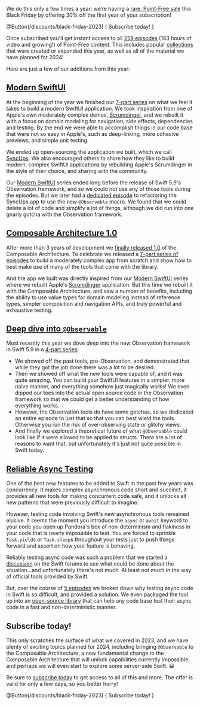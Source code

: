 We do this only a few times a year: we‘re having a 
[rare, Point-Free sale](/discounts/black-friday-2023)
this Black Friday by offering 30% off the first year of your subscription!

@Button(/discounts/black-friday-2023) {
  Subscribe today!
}

Once subscribed you'll get instant access to all [259 episodes][pf] (163 hours of video and
growing!) of Point-Free content. This includes popular [collections][collections] that were
created or expanded this year, as well as all of the material we have planned for 2024!

Here are just a few of our additions from this year:

## [Modern SwiftUI][modern-swiftui]

At the beginning of the year we finished our [7-part series][modern-swiftui] on what we feel it 
takes to build a modern SwiftUI application. We took inspiration from one of Apple's own moderately 
complex demos, [Scrumdinger][scrumdinger], and we rebuilt it with a focus on domain modeling for 
navigation, side effects, dependencies and testing. By the end we were able to accomplish things in 
our code base that were not so easy in Apple's, such as deep-linking, more cohesive previews, and 
simple unit testing.

We ended up open-sourcing the application we built, which we call [SyncUps][syncups]. We also 
encouraged others to share how they like to build modern, complex SwiftUI applications by rebuilding
Apple's Scrumdinger in the style of their choice, and sharing with the community.

Our [Modern SwiftUI][modern-swiftui] series ended long before the release of Swift 5.9's Observation
framework, and so we could not use any of those tools during the episodes. But we later had a 
[dedicated episode][observation-in-practice] to refactoring the SyncUps app to use the new 
`@Observable` macro. We found that we could delete a lot of code and simplify a lot of things, 
although we did run into one gnarly gotcha with the Observation framework.

## [Composable Architecture 1.0][tca-1.0-collection]

After more than 3 years of development we [finally released 1.0][tca-1.0-blog] of the Composable 
Architecture. To celebrate we released a [7-part series of episodes][tca-1.0-collection] to 
build a moderately complex app from scratch and show how to best make use of many of the tools
that come with the library.

And the app we built was directly inspired from our [Modern SwiftUI][modern-swiftui] series where
we rebuilt Apple's [Scrumdinger][scrumdinger] application. But this time we rebuilt it with the
Composable Architecture, and saw a number of benefits, including the ability to use value types
for domain modeling instead of reference types, simpler composition and navigation APIs, and
truly powerful and exhaustive testing.

## [Deep dive into `@Observable`][observation-collection]

Most recently this year we dove _deep_ into the new Observation framework in Swift 5.9 in a 
[4-part series][observation-collection]:

* We showed off the past tools, pre-Observation, and demonstrated that while they got the job done 
  there was a lot to be desired. 
* Then we showed off what the new tools were capable of, and it was quite amazing. You can build 
  your SwiftUI features in a simpler, more naive manner, and everything somehow just magically
  works! We even dipped our toes into the actual open source code in the Observation framework so
  that we could get a better understanding of how everything works.
* However, the Observation tools do have some gotchas, so we dedicated an entire episode to just 
  that so that you can best wield the tools. Otherwise you run the risk of over-observing state or 
  glitchy views.
* And finally we explored a theoretical future of what `@Observable` could look like if it were
  allowed to be applied to structs. There are a lot of reasons to want that, but unfortunately it's
  just not quite possible in Swift today.

## [Reliable Async Testing][reliable-testing]

One of the best new features to be added to Swift in the past few years was concurrency. It makes 
complex asynchronous code short and succinct, it provides all new tools for making concurrent code 
safe, and it unlocks all new patterns that were previously difficult to imagine.

However, testing code involving Swift's new asynchronous tools remained elusive. It seems the moment
you introduce the `async` or `await` keyword to your code you open up Pandora's box of
non-determinism and flakiness in your code that is nearly impossible to test. You are forced to
sprinkle `Task.yield`s or `Task.sleep`s throughout your tests just to push things forward and assert
on how your feature is behaving.

Reliably testing async code was such a problem that we started a 
[discussion][realiable-testing-forums] on the Swift forums to see what could be done about the 
situation…and unfortunately there's not much. At least not much in the way of official tools 
provided by Swift.

But, over the course of [5 episodes][reliable-testing] we broken down why testing async code in 
Swift is so difficult, and provided a solution. We even packaged the tool up into an
[open-source library][concurrency-extras-gh] that can help any code base test their async code
in a fast and non-deterministic manner.

## Subscribe today!

This only scratches the surface of what we covered in 2023, and we have plenty of exciting topics 
planned for 2024, including bringing `@Observable` to the Composable Architecture, a new fundamental 
change to the Composable Architecture that will unlock capabilities currently impossible, and 
perhaps we will even start to explore some server-side Swift. 😀

Be sure to [subscribe today][black-friday-sale] to get access to all of this and more. The
offer is valid for only a few days, so you better hurry!

[observation-collection]: /collections/swiftui/observation
[tca-1.0-blog]: /blog/posts/112-composable-architecture-1-0
[tca-1.0-collection]: /collections/composable-architecture/composable-architecture-1-0
[concurrency-extras-gh]: https://github.com/pointfreeco/swift-concurrency-extras
[reliable-testing-blog]: https://www.pointfree.co/blog/posts/110-reliably-testing-async-code-in-swift 
[reliable-testing]: https://www.pointfree.co/collections/concurrency/testing-async-code
[concurrency-collection]: https://www.pointfree.co/collections/concurrency
[realiable-testing-forums]: https://forums.swift.org/t/reliably-testing-code-that-adopts-swift-concurrency/57304
[scrumdinger]: https://developer.apple.com/tutorials/app-dev-training/transcribing-speech-to-text
[syncups]: http://github.com/pointfreeco/syncups 
[modern-swiftui]: https://www.pointfree.co/collections/swiftui/modern-swiftui
[observation-in-practice]: https://www.pointfree.co/collections/swiftui/observation/ep256-observation-in-practice
[pf]: /
[black-friday-sale]: http://pointfree.co/discounts/black-friday-2023
[collections]: /collections

@Button(/discounts/black-friday-2023) {
  Subscribe today!
}
